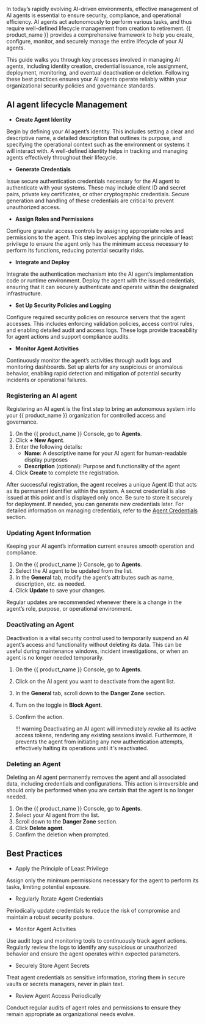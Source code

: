 In today’s rapidly evolving AI-driven environments, effective management of AI agents is essential to ensure security, compliance, and operational efficiency. AI agents act autonomously to perform various tasks, and thus require well-defined lifecycle management from creation to retirement. {{ product_name }} provides a comprehensive framework to help you create, configure, monitor, and securely manage the entire lifecycle of your AI agents.

This guide walks you through key processes involved in managing AI agents, including identity creation, credential issuance, role assignment, deployment, monitoring, and eventual deactivation or deletion. Following these best practices ensures your AI agents operate reliably within your organizational security policies and governance standards.

## AI agent lifecycle Management

- **Create Agent Identity**  

Begin by defining your AI agent’s identity. This includes setting a clear and descriptive name, a detailed description that outlines its purpose, and specifying the operational context such as the environment or systems it will interact with. A well-defined identity helps in tracking and managing agents effectively throughout their lifecycle.

- **Generate Credentials**  

Issue secure authentication credentials necessary for the AI agent to authenticate with your systems. These may include client ID and secret pairs, private key certificates, or other cryptographic credentials. Secure generation and handling of these credentials are critical to prevent unauthorized access.

- **Assign Roles and Permissions**  

Configure granular access controls by assigning appropriate roles and permissions to the agent. This step involves applying the principle of least privilege to ensure the agent only has the minimum access necessary to perform its functions, reducing potential security risks.

- **Integrate and Deploy**  

Integrate the authentication mechanism into the AI agent’s implementation code or runtime environment. Deploy the agent with the issued credentials, ensuring that it can securely authenticate and operate within the designated infrastructure.

- **Set Up Security Policies and Logging**  

Configure required security policies on resource servers that the agent accesses. This includes enforcing validation policies, access control rules, and enabling detailed audit and access logs. These logs provide traceability for agent actions and support compliance audits.

- **Monitor Agent Activities**  

Continuously monitor the agent’s activities through audit logs and monitoring dashboards. Set up alerts for any suspicious or anomalous behavior, enabling rapid detection and mitigation of potential security incidents or operational failures.

### Registering an AI agent

Registering an AI agent is the first step to bring an autonomous system into your {{ product_name }} organization for controlled access and governance.

1. On the {{ product_name }} Console, go to **Agents**.
2. Click **+ New Agent**.
3. Enter the following details:
    - **Name**: A descriptive name for your AI agent for human-readable display purposes
    - **Description** (optional): Purpose and functionality of the agent
4. Click **Create** to complete the registration.

After successful registration, the agent receives a unique Agent ID that acts as its permanent identifier within the system. A secret credential is also issued at this point and is displayed only once. Be sure to store it securely for deployment. If needed, you can generate new credentials later. For detailed information on managing credentials, refer to the [Agent Credentials]({{base_path}}/guides/agentic-ai/ai-agents/agent-credentials/) section.

### Updating Agent Information

Keeping your AI agent’s information current ensures smooth operation and compliance.

1. On the {{ product_name }} Console, go to **Agents**.
2. Select the AI agent to be updated from the list.
3. In the **General** tab, modify the agent’s attributes such as name, description, etc. as needed.
4. Click **Update** to save your changes.

Regular updates are recommended whenever there is a change in the agent’s role, purpose, or operational environment.

### Deactivating an Agent

Deactivation is a vital security control used to temporarily suspend an AI agent’s access and functionality without deleting its data. This can be useful during maintenance windows, incident investigations, or when an agent is no longer needed temporarily.

1. On the {{ product_name }} Console, go to **Agents**.
2. Click on the AI agent you want to deactivate from the agent list.
3. In the **General** tab, scroll down to the **Danger Zone** section.
4. Turn on the toggle in **Block Agent**.
5. Confirm the action.

    !!! warning
        Deactivating an AI agent will immediately revoke all its active access tokens, rendering any existing sessions invalid. Furthermore, it prevents the agent from initiating any new authentication attempts, effectively halting its operations until it's reactivated.

### Deleting an Agent

Deleting an AI agent permanently removes the agent and all associated data, including credentials and configurations. This action is irreversible and should only be performed when you are certain that the agent is no longer needed.

1. On the {{ product_name }} Console, go to **Agents**.
2. Select your AI agent from the list.
3. Scroll down to the **Danger Zone** section.
4. Click **Delete agent**.
5. Confirm the deletion when prompted.

## Best Practices

- Apply the Principle of Least Privilege

Assign only the minimum permissions necessary for the agent to perform its tasks, limiting potential exposure.

- Regularly Rotate Agent Credentials

Periodically update credentials to reduce the risk of compromise and maintain a robust security posture.

- Monitor Agent Activities

Use audit logs and monitoring tools to continuously track agent actions. Regularly review the logs to identify any suspicious or unauthorized behavior and ensure the agent operates within expected parameters.

- Securely Store Agent Secrets

Treat agent credentials as sensitive information, storing them in secure vaults or secrets managers, never in plain text.

- Review Agent Access Periodically

Conduct regular audits of agent roles and permissions to ensure they remain appropriate as organizational needs evolve.
